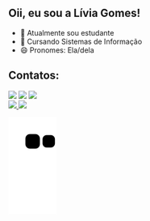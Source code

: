 ## Oii, eu sou a Lívia Gomes!

- 🔭 Atualmente sou estudante
- 🌱 Cursando Sistemas de Informação
- 😄 Pronomes: Ela/dela

## Contatos:

<div>
<a href="https://www.instagram.com/liviagomes30/" target="_blank"><img src="https://img.shields.io/badge/-Instagram-%23E4405F?style=for-the-badge&logo=instagram&logoColor=white" target="_blank"></a>
<a href = "mailto:liviagomes30@gmail.com"><img src="https://img.shields.io/badge/Gmail-D14836?style=for-the-badge&logo=gmail&logoColor=white" target="_blank"></a>
<a href="https://www.linkedin.com/in/liviagomesdesouza/" target="_blank"><img src="https://img.shields.io/badge/-LinkedIn-%230077B5?style=for-the-badge&logo=linkedin&logoColor=white" target="_blank"></a>   
</div>

<div>
<a href="https://github.com/liviagomes30">
<img height="180em" src="https://github-readme-stats.vercel.app/api/top-langs/?username=liviagomes30&layout=compact&langs_count=7&theme=dracula"/>
<img height="180em" src="https://github-readme-stats.vercel.app/api?username=liviagomes30&show_icons=true&theme=dracula&include_all_commits=true&count_private=true"/>
</div>

![Snake animation](https://github.com/liviagomes30/liviagomes30/blob/output/github-contribution-grid-snake.svg)

